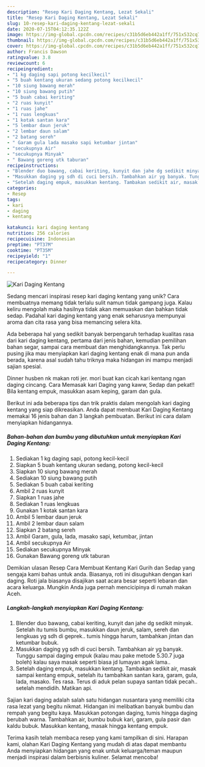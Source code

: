 ```yaml
---
description: "Resep Kari Daging Kentang, Lezat Sekali"
title: "Resep Kari Daging Kentang, Lezat Sekali"
slug: 10-resep-kari-daging-kentang-lezat-sekali
date: 2020-07-15T04:12:35.122Z
image: https://img-global.cpcdn.com/recipes/c31b5d6eb442a1ff/751x532cq70/kari-daging-kentang-foto-resep-utama.jpg
thumbnail: https://img-global.cpcdn.com/recipes/c31b5d6eb442a1ff/751x532cq70/kari-daging-kentang-foto-resep-utama.jpg
cover: https://img-global.cpcdn.com/recipes/c31b5d6eb442a1ff/751x532cq70/kari-daging-kentang-foto-resep-utama.jpg
author: Francis Dawson
ratingvalue: 3.8
reviewcount: 6
recipeingredient:
- "1 kg daging sapi potong kecilkecil"
- "5 buah kentang ukuran sedang potong kecilkecil"
- "10 siung bawang merah"
- "10 siung bawang putih"
- "5 buah cabai keriting"
- "2 ruas kunyit"
- "1 ruas jahe"
- "1 ruas lengkuas"
- "1 kotak santan kara"
- "5 lembar daun jeruk"
- "2 lembar daun salam"
- "2 batang sereh"
- " Garam gula lada masako sapi ketumbar jintan"
- "secukupnya Air"
- "secukupnya Minyak"
- " Bawang goreng utk taburan"
recipeinstructions:
- "Blender duo bawang, cabai keriting, kunyit dan jahe dg sedikit minyak. Setelah itu tumis bumbu, masukkan daun jeruk, salam, sereh dan lengkuas yg sdh di geprek.. tumis hingga harum, tambahkan jintan dan ketumbar bubuk."
- "Masukkan daging yg sdh di cuci bersih. Tambahkan air yg banyak. Tunggu sampai daging empuk (kalau mau pake metode 5.30.7 juga boleh) kalau saya masak seperti biasa jd lumayan agak lama.."
- "Setelah daging empuk, masukkan kentang. Tambakan sedikit air, masak sampai kentang empuk, setelah itu tambahkan santan kara, garam, gula, lada, masako. Tes rasa. Terus di aduk pelan supaya santan tidak pecah.. setelah mendidih. Matikan api."
categories:
- Resep
tags:
- kari
- daging
- kentang

katakunci: kari daging kentang 
nutrition: 256 calories
recipecuisine: Indonesian
preptime: "PT37M"
cooktime: "PT35M"
recipeyield: "1"
recipecategory: Dinner

---
```



![Kari Daging Kentang](https://img-global.cpcdn.com/recipes/c31b5d6eb442a1ff/751x532cq70/kari-daging-kentang-foto-resep-utama.jpg)

Sedang mencari inspirasi resep kari daging kentang yang unik? Cara membuatnya memang tidak terlalu sulit namun tidak gampang juga. Kalau keliru mengolah maka hasilnya tidak akan memuaskan dan bahkan tidak sedap. Padahal kari daging kentang yang enak seharusnya mempunyai aroma dan cita rasa yang bisa memancing selera kita.

Ada beberapa hal yang sedikit banyak berpengaruh terhadap kualitas rasa dari kari daging kentang, pertama dari jenis bahan, kemudian pemilihan bahan segar, sampai cara membuat dan menghidangkannya. Tak perlu pusing jika mau menyiapkan kari daging kentang enak di mana pun anda berada, karena asal sudah tahu triknya maka hidangan ini mampu menjadi sajian spesial.

Dinner husben nk makan roti jer. mori buat kan cicah kari kentang ngan daging cincang. Cara Memasak kari Daging yang kaww, Sedap dan pekat!! Bila kentang empuk, masukkan asam keping, garam dan gula.


Berikut ini ada beberapa tips dan trik praktis dalam mengolah kari daging kentang yang siap dikreasikan. Anda dapat membuat Kari Daging Kentang memakai 16 jenis bahan dan 3 langkah pembuatan. Berikut ini cara dalam menyiapkan hidangannya.

<!--inarticleads1-->

##### Bahan-bahan dan bumbu yang dibutuhkan untuk menyiapkan Kari Daging Kentang:

1. Sediakan 1 kg daging sapi, potong kecil-kecil
1. Siapkan 5 buah kentang ukuran sedang, potong kecil-kecil
1. Siapkan 10 siung bawang merah
1. Sediakan 10 siung bawang putih
1. Sediakan 5 buah cabai keriting
1. Ambil 2 ruas kunyit
1. Siapkan 1 ruas jahe
1. Sediakan 1 ruas lengkuas
1. Gunakan 1 kotak santan kara
1. Ambil 5 lembar daun jeruk
1. Ambil 2 lembar daun salam
1. Siapkan 2 batang sereh
1. Ambil  Garam, gula, lada, masako sapi, ketumbar, jintan
1. Ambil secukupnya Air
1. Sediakan secukupnya Minyak
1. Gunakan  Bawang goreng utk taburan


Demikian ulasan Resep Cara Membuat Kentang Kari Gurih dan Sedap yang sengaja kami bahas untuk anda. Biasanya, roti ini disuguhkan dengan kari daging. Roti jala biasanya disajikan saat acara besar seperti lebaran dan acara keluarga. Mungkin Anda juga pernah mencicipinya di rumah makan Aceh. 

<!--inarticleads2-->

##### Langkah-langkah menyiapkan Kari Daging Kentang:

1. Blender duo bawang, cabai keriting, kunyit dan jahe dg sedikit minyak. Setelah itu tumis bumbu, masukkan daun jeruk, salam, sereh dan lengkuas yg sdh di geprek.. tumis hingga harum, tambahkan jintan dan ketumbar bubuk.
1. Masukkan daging yg sdh di cuci bersih. Tambahkan air yg banyak. Tunggu sampai daging empuk (kalau mau pake metode 5.30.7 juga boleh) kalau saya masak seperti biasa jd lumayan agak lama..
1. Setelah daging empuk, masukkan kentang. Tambakan sedikit air, masak sampai kentang empuk, setelah itu tambahkan santan kara, garam, gula, lada, masako. Tes rasa. Terus di aduk pelan supaya santan tidak pecah.. setelah mendidih. Matikan api.


Sajian kari daging adalah salah satu hidangan nusantara yang memiliki cita rasa lezat yang begitu nikmat. Hidangan ini melibatkan banyak bumbu dan rempah yang begitu kaya. Masukkan potongan daging, tumis hingga daging berubah warna. Tambahkan air, bumbu bubuk kari, garam, gula pasir dan kaldu bubuk. Masukkan kentang, masak hingga kentang empuk. 

Terima kasih telah membaca resep yang kami tampilkan di sini. Harapan kami, olahan Kari Daging Kentang yang mudah di atas dapat membantu Anda menyiapkan hidangan yang enak untuk keluarga/teman maupun menjadi inspirasi dalam berbisnis kuliner. Selamat mencoba!
